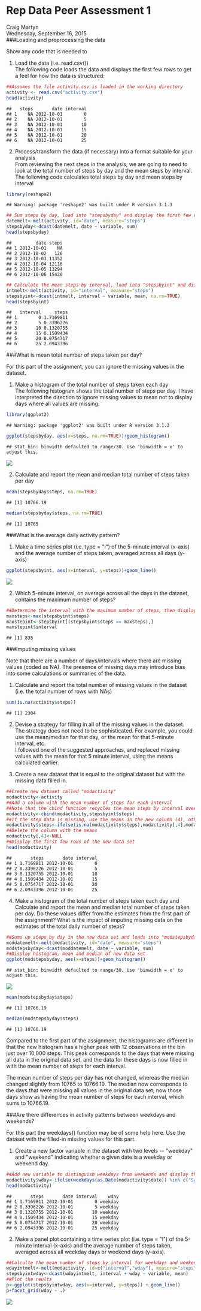 # Rep Data Peer Assessment 1
Craig Martyn  
Wednesday, September 16, 2015  
###Loading and preprocessing the data

Show any code that is needed to

1. Load the data (i.e. read.csv())  
The following code loads the data and displays the first few rows to get a feel for how the data is structured:

```r
##Assumes the file activity.csv is loaded in the working directory
activity <- read.csv("activity.csv")
head(activity)
```

```
##   steps       date interval
## 1    NA 2012-10-01        0
## 2    NA 2012-10-01        5
## 3    NA 2012-10-01       10
## 4    NA 2012-10-01       15
## 5    NA 2012-10-01       20
## 6    NA 2012-10-01       25
```

2. Process/transform the data (if necessary) into a format suitable for your analysis  
From reviewing the next steps in the analysis, we are going to need to look at the total number of steps by day and the mean steps by interval. The following code calculates total steps by day and mean steps by interval 


```r
library(reshape2)
```

```
## Warning: package 'reshape2' was built under R version 3.1.3
```

```r
## Sum steps by day, load into "stepsbyday" and display the first few rows
datemelt<-melt(activity, id="date", measure="steps")
stepsbyday<-dcast(datemelt, date ~ variable, sum)
head(stepsbyday)
```

```
##         date steps
## 1 2012-10-01    NA
## 2 2012-10-02   126
## 3 2012-10-03 11352
## 4 2012-10-04 12116
## 5 2012-10-05 13294
## 6 2012-10-06 15420
```

```r
## Calculate the mean steps by interval, load into "stepsbyint" and display the first few rows
intmelt<-melt(activity, id="interval", measure="steps")
stepsbyint<-dcast(intmelt, interval ~ variable, mean, na.rm=TRUE)
head(stepsbyint)
```

```
##   interval     steps
## 1        0 1.7169811
## 2        5 0.3396226
## 3       10 0.1320755
## 4       15 0.1509434
## 5       20 0.0754717
## 6       25 2.0943396
```

###What is mean total number of steps taken per day?

For this part of the assignment, you can ignore the missing values in the dataset.

1. Make a histogram of the total number of steps taken each day  
The following histogram shows the total number of steps per day. I have interpreted the direction to ignore missing values to mean not to display days where all values are missing.


```r
library(ggplot2)
```

```
## Warning: package 'ggplot2' was built under R version 3.1.3
```

```r
ggplot(stepsbyday, aes(x=steps, na.rm=TRUE))+geom_histogram()
```

```
## stat_bin: binwidth defaulted to range/30. Use 'binwidth = x' to adjust this.
```

![](Rep_Data_Peer_Assessment_1_files/figure-html/unnamed-chunk-3-1.png) 

2. Calculate and report the mean and median total number of steps taken per day


```r
mean(stepsbyday$steps, na.rm=TRUE)
```

```
## [1] 10766.19
```

```r
median(stepsbyday$steps, na.rm=TRUE)
```

```
## [1] 10765
```

###What is the average daily activity pattern?

1. Make a time series plot (i.e. type = "l") of the 5-minute interval (x-axis) and the average number of steps taken, averaged across all days (y-axis)


```r
ggplot(stepsbyint, aes(x=interval, y=steps))+geom_line()
```

![](Rep_Data_Peer_Assessment_1_files/figure-html/unnamed-chunk-5-1.png) 


2. Which 5-minute interval, on average across all the days in the dataset, contains the maximum number of steps?


```r
##Determine the interval with the maximum number of steps, then display the interval
maxsteps<-max(stepsbyint$steps)
maxstepint<-stepsbyint[(stepsbyint$steps == maxsteps),]
maxstepint$interval
```

```
## [1] 835
```

###Imputing missing values

Note that there are a number of days/intervals where there are missing values (coded as NA). The presence of missing days may introduce bias into some calculations or summaries of the data.

1. Calculate and report the total number of missing values in the dataset (i.e. the total number of rows with NAs)


```r
sum(is.na(activity$steps))
```

```
## [1] 2304
```

2. Devise a strategy for filling in all of the missing values in the dataset. The strategy does not need to be sophisticated. For example, you could use the mean/median for that day, or the mean for that 5-minute interval, etc.  
I followed one of the suggested approaches, and replaced missing values with the mean for that 5 minute interval, using the means calculated earlier.

3. Create a new dataset that is equal to the original dataset but with the missing data filled in.


```r
##Create new dataset called "modactivity"
modactivity<-activity
##Add a column with the mean number of steps for each interval
##Note that the cbind function recycles the mean steps by interval over all days
modactivity<-cbind(modactivity,stepsbyint$steps)
##If the step data is missing, use the means in the new column (4), otherwise use the original step data
modactivity$steps<-ifelse(is.na(modactivity$steps),modactivity[,4],modactivity$steps)
##Delete the column with the means
modactivity[,4]<-NULL
##Display the first few rows of the new data set
head(modactivity)
```

```
##       steps       date interval
## 1 1.7169811 2012-10-01        0
## 2 0.3396226 2012-10-01        5
## 3 0.1320755 2012-10-01       10
## 4 0.1509434 2012-10-01       15
## 5 0.0754717 2012-10-01       20
## 6 2.0943396 2012-10-01       25
```

4. Make a histogram of the total number of steps taken each day and Calculate and report the mean and median total number of steps taken per day. Do these values differ from the estimates from the first part of the assignment? What is the impact of imputing missing data on the estimates of the total daily number of steps?


```r
##Sums up steps by day in the new data set and loads into "modstepsbyday"
moddatemelt<-melt(modactivity, id="date", measure="steps")
modstepsbyday<-dcast(moddatemelt, date ~ variable, sum)
##Display histogram, mean and median of new data set
ggplot(modstepsbyday, aes(x=steps))+geom_histogram()
```

```
## stat_bin: binwidth defaulted to range/30. Use 'binwidth = x' to adjust this.
```

![](Rep_Data_Peer_Assessment_1_files/figure-html/unnamed-chunk-9-1.png) 

```r
mean(modstepsbyday$steps)
```

```
## [1] 10766.19
```

```r
median(modstepsbyday$steps)
```

```
## [1] 10766.19
```

Compared to the first part of the assignment, the histograms are different in that the new histogram has a higher peak with 12 observations in the bin just over 10,000 steps. This peak corresponds to the days that were missing all data in the original data set, and the data for these days is now filled in with the mean number of steps for each interval.

The mean number of steps per day has not changed, whereas the median changed slightly from 10765 to 10766.19. The median now corresponds to the days that were missing all values in the original data set; now those days show as having the mean number of steps for each interval, which sums to 10766.19.

###Are there differences in activity patterns between weekdays and weekends?

For this part the weekdays() function may be of some help here. Use the dataset with the filled-in missing values for this part.

1. Create a new factor variable in the dataset with two levels -- "weekday" and "weekend" indicating whether a given date is a weekday or weekend day.


```r
##Add new variable to distinguish weekdays from weekends and display the first few rows
modactivity$wday<-ifelse(weekdays(as.Date(modactivity$date)) %in% c("Saturday", "Sunday"),"weekend","weekday")
head(modactivity)
```

```
##       steps       date interval    wday
## 1 1.7169811 2012-10-01        0 weekday
## 2 0.3396226 2012-10-01        5 weekday
## 3 0.1320755 2012-10-01       10 weekday
## 4 0.1509434 2012-10-01       15 weekday
## 5 0.0754717 2012-10-01       20 weekday
## 6 2.0943396 2012-10-01       25 weekday
```

2. Make a panel plot containing a time series plot (i.e. type = "l") of the 5-minute interval (x-axis) and the average number of steps taken, averaged across all weekday days or weekend days (y-axis).


```r
##Calculte the mean number of steps by interval for weekdays and weekends
wdayintmelt<-melt(modactivity, id=c("interval","wday"), measure="steps")
stepsbyintwday<-dcast(wdayintmelt, interval + wday ~ variable, mean)
##Plot the reults
p<-ggplot(stepsbyintwday, aes(x=interval, y=steps)) + geom_line()
p+facet_grid(wday ~ .)
```

![](Rep_Data_Peer_Assessment_1_files/figure-html/unnamed-chunk-11-1.png) 
